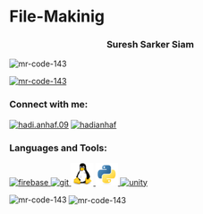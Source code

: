 # File-Makinig
<h3 align="center">Suresh Sarker Siam </h3>

<p align="left"> <img src="https://komarev.com/ghpvc/?username=mr-code-143&label=Profile%20views&color=0e75b6&style=flat" alt="mr-code-143" /> </p>

<p align="left"> <a href="https://github.com/ryo-ma/github-profile-trophy"><img src="https://github-profile-trophy.vercel.app/?username=mr-code-143" alt="mr-code-143" /></a> </p>

<h3 align="left">Connect with me:</h3>
<p align="left">
<a href="https://www.facebook.com/share/19QTyiVrdN/" target="blank"><img align="center" src="https://raw.githubusercontent.com/rahuldkjain/github-profile-readme-generator/master/src/images/icons/Social/facebook.svg" alt="hadi.anhaf.09" height="30" width="40" /></a>
<a href="https://instagram.com/hadianhaf" target="blank"><img align="center" src="https://raw.githubusercontent.com/rahuldkjain/github-profile-readme-generator/master/src/images/icons/Social/instagram.svg" alt="hadianhaf" height="30" width="40" /></a>
</p>

<h3 align="left">Languages and Tools:</h3>
<p align="left"> <a href="https://firebase.google.com/" target="_blank" rel="noreferrer"> <img src="https://www.vectorlogo.zone/logos/firebase/firebase-icon.svg" alt="firebase" width="40" height="40"/> </a> <a href="https://git-scm.com/" target="_blank" rel="noreferrer"> <img src="https://www.vectorlogo.zone/logos/git-scm/git-scm-icon.svg" alt="git" width="40" height="40"/> </a> <a href="https://www.linux.org/" target="_blank" rel="noreferrer"> <img src="https://raw.githubusercontent.com/devicons/devicon/master/icons/linux/linux-original.svg" alt="linux" width="40" height="40"/> </a> <a href="https://www.python.org" target="_blank" rel="noreferrer"> <img src="https://raw.githubusercontent.com/devicons/devicon/master/icons/python/python-original.svg" alt="python" width="40" height="40"/> </a> <a href="https://unity.com/" target="_blank" rel="noreferrer"> <img src="https://www.vectorlogo.zone/logos/unity3d/unity3d-icon.svg" alt="unity" width="40" height="40"/> </a> </p>

<p><img align="left" src="https://github-readme-stats.vercel.app/api/top-langs?username=mr-code-143&show_icons=true&locale=en&layout=compact" alt="mr-code-143" /></p>

<p>&nbsp;<img align="center" src="https://github-readme-stats.vercel.app/api?username=mr-code-143&show_icons=true&locale=en" alt="mr-code-143" /></p>
